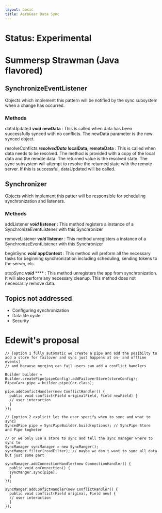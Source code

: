 ```yaml
---
layout: basic
title: AeroGear Data Sync
---
```


# Status: Experimental

# Summersp Strawman (Java flavored)

## SynchronizeEventListener

Objects which implement this pattern will be notified by the sync subsystem when a change has occurred.

### Methods

dataUpdated ***void*** **newData**
: This is called when data has been successfully synced with no conflicts.  The newData parameter is the new synced object.

resolveConflicts ***resolvedData*** **localData, remoteData**
: This is called when data needs to be resolved.  The method is provided with a copy of the local data and the remote data.  The returned value is the resolved state.  The sync subsystem will attempt to resolve the returned state with the remote server.  If this is successful, dataUpdated will be called.

## Synchronizer

Objects which implement this patter will be responsible for scheduling synchronization and listeners.

### Methods

addListener ***void*** **listener**
: This method registers a instance of a SynchronizeEventListener with this Synchronizer

removeListener ***void*** **listener**
: This method unregisters a instance of a SynchronizeEventListener with this Synchronizer

beginSync ***void*** **appContext**
: This method will preform all the necessary tasks for beginning synchronization including scheduling, sending tokens to the server, etc.

stopSync ***void*** ****
: This method unregisters the app from synchronization.  It will also perform any necessary cleanup.  This method does not necessarily remove data.

## Topics not addressed
 
* Configuring synchronization
* Data life cycle
* Security

# Edewit's proposal

    // [option 1 fully automatic we create a pipe and add the posibilty to add a store for failover and sync just happens at on- and offline events]
    // and because merging can fail users can add a conflict handlers
     
    Builder builder = Builder.createPipe(pipeConfig).addFailoverStore(storeConfig);
    Pipe<Car> pipe = builder.pipe(Car.class);
     
    pipe.addConfictHandler(new ConflictHandler() {
      public void conflict(Field originalField, Field newField) {
      // user interaction
      }
    });
     
    // [option 2 explicit let the user specify when to sync and what to sync]
    SyncedPipe pipe = SyncPipeBuilder.build(options); // SyncPipe Store and Pipe togheter
     
    // or we only use a store to sync and tell the sync manager where to sync to
    SyncManager syncManager = new SyncManger();
    syncManger.filter(readFilter); // maybe we don't want to sync all data but just some part
     
    syncManager.addConnectionHandler(new ConnectionHandler() {
      public void onConnection() {
      syncManger.sync(pipe);
      }
    });
     
    syncManger.addConfictHandler(new ConflictHandler() {
      public void conflict(Field original, Field new) {
      // user interaction
      }
    });

